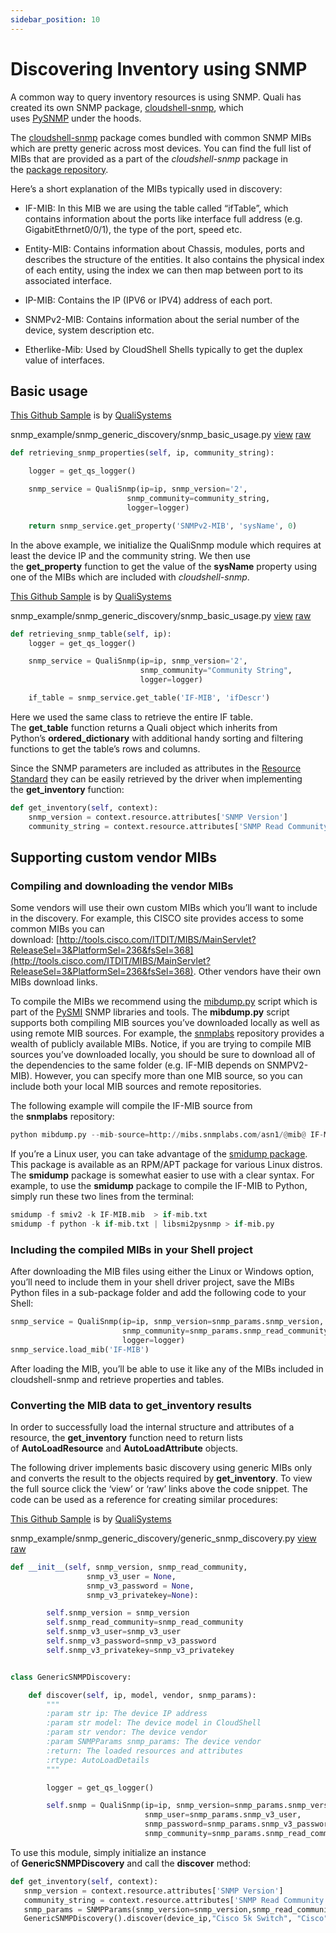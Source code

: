 ```yaml
---
sidebar_position: 10
---
```


# Discovering Inventory using SNMP

A common way to query inventory resources is using SNMP. Quali has created its own SNMP package, [cloudshell-snmp](https://github.com/QualiSystems/cloudshell-snmp), which uses [PySNMP](https://pypi.org/project/pysnmp/) under the hoods.

The [cloudshell-snmp](https://github.com/QualiSystems/cloudshell-snmp) package comes bundled with common SNMP MIBs which are pretty generic across most devices. You can find the full list of MIBs that are provided as a part of the *cloudshell-snmp* package in the [package repository](https://github.com/QualiSystems/cloudshell-snmp/tree/dev/cloudshell/snmp/mibs).

Here’s a short explanation of the MIBs typically used in discovery:

- IF-MIB: In this MIB we are using the table called “ifTable”, which contains information about the ports like interface full address (e.g. GigabitEthrnet0/0/1), the type of the port, speed etc.
    
- Entity-MIB: Contains information about Chassis, modules, ports and describes the structure of the entities. It also contains the physical index of each entity, using the index we can then map between port to its associated interface.
    
- IP-MIB: Contains the IP (IPV6 or IPV4) address of each port.
    
- SNMPv2-MIB: Contains information about the serial number of the device, system description etc.
    
- Etherlike-Mib: Used by CloudShell Shells typically to get the duplex value of interfaces.
    

## Basic usage

[This Github Sample](https://github.com/QualiSystems/devguide_examples/blob/master/snmp_example/snmp_generic_discovery/snmp_basic_usage.py) is by [QualiSystems](https://github.com/QualiSystems)

snmp\_example/snmp\_generic\_discovery/snmp\_basic\_usage.py [view](https://github.com/QualiSystems/devguide_examples/blob/master/snmp_example/snmp_generic_discovery/snmp_basic_usage.py) [raw](https://raw.githubusercontent.com/QualiSystems/devguide_examples/master/snmp_example/snmp_generic_discovery/snmp_basic_usage.py)

```python
def retrieving_snmp_properties(self, ip, community_string):

    logger = get_qs_logger()

    snmp_service = QualiSnmp(ip=ip, snmp_version='2',
                          snmp_community=community_string,
                          logger=logger)

    return snmp_service.get_property('SNMPv2-MIB', 'sysName', 0)
```

In the above example, we initialize the QualiSnmp module which requires at least the device IP and the community string. We then use the **get\_property** function to get the value of the **sysName** property using one of the MIBs which are included with *cloudshell-snmp*.

[This Github Sample](https://github.com/QualiSystems/devguide_examples/blob/master/snmp_example/snmp_generic_discovery/snmp_basic_usage.py) is by [QualiSystems](https://github.com/QualiSystems)

snmp\_example/snmp\_generic\_discovery/snmp\_basic\_usage.py [view](https://github.com/QualiSystems/devguide_examples/blob/master/snmp_example/snmp_generic_discovery/snmp_basic_usage.py) [raw](https://raw.githubusercontent.com/QualiSystems/devguide_examples/master/snmp_example/snmp_generic_discovery/snmp_basic_usage.py)

```python
def retrieving_snmp_table(self, ip):
    logger = get_qs_logger()

    snmp_service = QualiSnmp(ip=ip, snmp_version='2',
                             snmp_community="Community String",
                             logger=logger)

    if_table = snmp_service.get_table('IF-MIB', 'ifDescr')
```

Here we used the same class to retrieve the entire IF table. The **get\_table** function returns a Quali object which inherits from Python’s **ordered\_dictionary** with additional handy sorting and filtering functions to get the table’s rows and columns.

Since the SNMP parameters are included as attributes in the [Resource Standard](https://github.com/QualiSystems/cloudshell-standards/blob/master/Documentation/compute_standard.md) they can be easily retrieved by the driver when implementing the **get\_inventory** function:

```python
def get_inventory(self, context):
    snmp_version = context.resource.attributes['SNMP Version']
    community_string = context.resource.attributes['SNMP Read Community']
```

## Supporting custom vendor MIBs

### Compiling and downloading the vendor MIBs

Some vendors will use their own custom MIBs which you’ll want to include in the discovery. For example, this CISCO site provides access to some common MIBs you can download: [http://tools.cisco.com/ITDIT/MIBS/MainServlet?ReleaseSel=3&PlatformSel=236&fsSel=368](http://tools.cisco.com/ITDIT/MIBS/MainServlet?ReleaseSel=3&PlatformSel=236&fsSel=368). Other vendors have their own MIBs download links.

To compile the MIBs we recommend using the [mibdump.py](https://github.com/etingof/pysmi/blob/master/scripts/mibdump.py) script which is part of the [PySMI](https://pypi.org/project/pysmi/) SNMP libraries and tools. The **mibdump.py** script supports both compiling MIB sources you’ve downloaded locally as well as using remote MIB sources. For example, the [snmplabs](http://mibs.snmplabs.com/asn1/) repository provides a wealth of publicly available MIBs. Notice, if you are trying to compile MIB sources you’ve downloaded locally, you should be sure to download all of the dependencies to the same folder (e.g. IF-MIB depends on SNMPV2-MIB). However, you can specify more than one MIB source, so you can include both your local MIB sources and remote repositories.

The following example will compile the IF-MIB source from the **snmplabs** repository:

```python
python mibdump.py --mib-source=http://mibs.snmplabs.com/asn1/@mib@ IF-MIB
```

If you’re a Linux user, you can take advantage of the [smidump package](http://linux.die.net/man/1/smidump). This package is available as an RPM/APT package for various Linux distros. The **smidump** package is somewhat easier to use with a clear syntax. For example, to use the **smidump** package to compile the IF-MIB to Python, simply run these two lines from the terminal:

```python
smidump -f smiv2 -k IF-MIB.mib  > if-mib.txt
smidump -f python -k if-mib.txt | libsmi2pysnmp > if-mib.py
```

### Including the compiled MIBs in your Shell project

After downloading the MIB files using either the Linux or Windows option, you’ll need to include them in your shell driver project, save the MIBs Python files in a sub-package folder and add the following code to your Shell:

```python
snmp_service = QualiSnmp(ip=ip, snmp_version=snmp_params.snmp_version,
                         snmp_community=snmp_params.snmp_read_community,
                         logger=logger)
snmp_service.load_mib('IF-MIB')
```

After loading the MIB, you’ll be able to use it like any of the MIBs included in cloudshell-snmp and retrieve properties and tables.

### Converting the MIB data to get_inventory results

In order to successfully load the internal structure and attributes of a resource, the **get\_inventory** function need to return lists of **AutoLoadResource** and **AutoLoadAttribute** objects.

The following driver implements basic discovery using generic MIBs only and converts the result to the objects required by **get\_inventory**. To view the full source click the ‘view’ or ‘raw’ links above the code snippet. The code can be used as a reference for creating similar procedures:

[This Github Sample](https://github.com/QualiSystems/devguide_examples/blob/master/snmp_example/snmp_generic_discovery/generic_snmp_discovery.py) is by [QualiSystems](https://github.com/QualiSystems)

snmp\_example/snmp\_generic\_discovery/generic\_snmp\_discovery.py [view](https://github.com/QualiSystems/devguide_examples/blob/master/snmp_example/snmp_generic_discovery/generic_snmp_discovery.py) [raw](https://raw.githubusercontent.com/QualiSystems/devguide_examples/master/snmp_example/snmp_generic_discovery/generic_snmp_discovery.py)

```python
def __init__(self, snmp_version, snmp_read_community,
                 snmp_v3_user = None,
                 snmp_v3_password = None,
                 snmp_v3_privatekey=None):

        self.snmp_version = snmp_version
        self.snmp_read_community=snmp_read_community
        self.snmp_v3_user=snmp_v3_user
        self.snmp_v3_password=snmp_v3_password
        self.snmp_v3_privatekey=snmp_v3_privatekey


class GenericSNMPDiscovery:

    def discover(self, ip, model, vendor, snmp_params):
        """
        :param str ip: The device IP address
        :param str model: The device model in CloudShell
        :param str vendor: The device vendor
        :param SNMPParams snmp_params: The device vendor
        :return: The loaded resources and attributes
        :rtype: AutoLoadDetails
        """

        logger = get_qs_logger()

        self.snmp = QualiSnmp(ip=ip, snmp_version=snmp_params.snmp_version,
                              snmp_user=snmp_params.snmp_v3_user,
                              snmp_password=snmp_params.snmp_v3_password,
                              snmp_community=snmp_params.snmp_read_community,
```

To use this module, simply initialize an instance of **GenericSNMPDiscovery** and call the **discover** method:

```python
def get_inventory(self, context):
   snmp_version = context.resource.attributes['SNMP Version']
   community_string = context.resource.attributes['SNMP Read Community']
   snmp_params = SNMPParams(snmp_version=snmp_version,snmp_read_community=snmp_community)
   GenericSNMPDiscovery().discover(device_ip,"Cisco 5k Switch", "Cisco",snmp_params )
```
